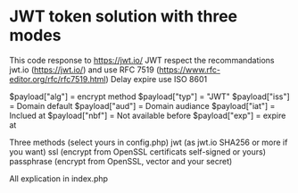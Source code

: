 # JWT token solution with three modes

This code response to https://jwt.io/ 
JWT respect the recommandations jwt.io (https://jwt.io/) and use RFC 7519 (https://www.rfc-editor.org/rfc/rfc7519.html)
Delay expire use ISO 8601

$payload["alg"] = encrypt method
$payload["typ"] = "JWT"
$payload["iss"] = Domain default
$payload["aud"] = Domain audiance
$payload["iat"] = Inclued at
$payload["nbf"] = Not available before
$payload["exp"] = expire at

Three methods (select yours in config.php)
jwt (as jwt.io SHA256 or more if you want)
ssl (encrypt from OpenSSL certificats self-signed or yours)
passphrase (encrypt from OpenSSL, vector and your secret)

All explication in index.php
